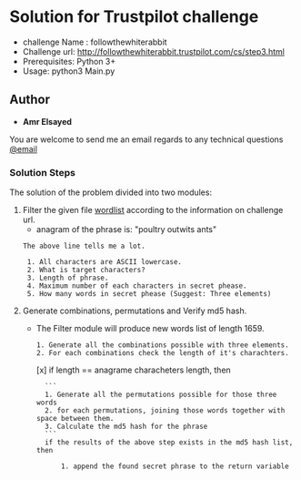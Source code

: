 # Solution for Trustpilot challenge <followthewhiterabbit>
* challenge Name : followthewhiterabbit
* Challenge url: http://followthewhiterabbit.trustpilot.com/cs/step3.html
* Prerequisites: Python 3+
* Usage: python3 Main.py

## Author

* **Amr Elsayed**
<p>You are welcome to send me an email regards to any technical questions<a href="mailto:<a href='mailto:amr.elsayed.dk@gmail.com'>amr.elsayed.dk@gmail.com</a>"> @email</a></p>

### Solution Steps
The solution of the problem divided into two modules:

1. Filter the given file [wordlist](https://github.com/Amr116/chllanges/Trustpilot) according to the information on challenge url.
	- anagram of the phrase is: "poultry outwits ants"
	```
	The above line tells me a lot.
	```
		1. All characters are ASCII lowercase.
		2. What is target characters?
		3. Length of phrase.
		4. Maximum number of each characters in secret phease.
		5. How many words in secret phease (Suggest: Three elements)


2. Generate combinations, permutations and Verify md5 hash.
	- The Filter module will produce new words list of length 1659.
		```
		1. Generate all the combinations possible with three elements.
		2. For each combinations check the length of it's charachters.
		
		```
		[x] if length == anagrame characheters length, then
			
			```
			1. Generate all the permutations possible for those three words
			2. for each permutations, joining those words together with space between them.
			3. Calculate the md5 hash for the phrase
			```
			if the results of the above step exists in the md5 hash list, then
				
				1. append the found secret phrase to the return variable